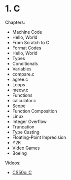 # 1. C

Chapters:
- Machine Code
- Hello, World
- From Scratch to C
- Format Codes
- Hello, World
- Types
- Conditionals
- Variables
- compare.c
- agree.c
- Loops
- meow.c
- Functions
- calculator.c
- Scope
- Function Composition
- Linux
- Integer Overflow
- Truncation
- Type Casting
- Floating-Point Imprecision
- Y2K
- Video Games
- Boeing

Videos:
- [CS50x: C](https://www.youtube.com/watch?v=cwtpLIWylAw&list=PLhQjrBD2T381WAHyx1pq-sBfykqMBI7V4&index=2)


